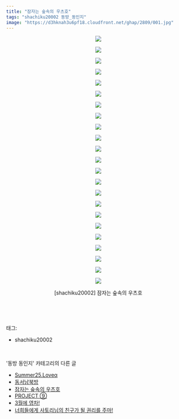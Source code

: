 ```yaml
---
title: "잠자는 숲속의 우츠호"
tags: "shachiku20002 동방_동인지"
image: "https://d3hknah3u6pf18.cloudfront.net/ghap/2809/001.jpg"
---
```

<div class="article">
<p style="text-align: center; clear: none; float: none;"><img src="{{ site.imgserver4 }}/ghap/2809/001.jpg"/></p>
<p style="text-align: center; clear: none; float: none;"><img src="{{ site.imgserver4 }}/ghap/2809/002.jpg"/></p>
<p style="text-align: center; clear: none; float: none;"><img src="{{ site.imgserver4 }}/ghap/2809/003.jpg"/></p>
<p style="text-align: center; clear: none; float: none;"><img src="{{ site.imgserver4 }}/ghap/2809/004.jpg"/></p>
<p style="text-align: center; clear: none; float: none;"><img src="{{ site.imgserver4 }}/ghap/2809/005.jpg"/></p>
<p style="text-align: center; clear: none; float: none;"><img src="{{ site.imgserver4 }}/ghap/2809/006.jpg"/></p>
<p style="text-align: center; clear: none; float: none;"><img src="{{ site.imgserver4 }}/ghap/2809/007.jpg"/></p>
<p style="text-align: center; clear: none; float: none;"><img src="{{ site.imgserver4 }}/ghap/2809/008.jpg"/></p>
<p style="text-align: center; clear: none; float: none;"><img src="{{ site.imgserver4 }}/ghap/2809/009.jpg"/></p>
<p style="text-align: center; clear: none; float: none;"><img src="{{ site.imgserver4 }}/ghap/2809/010.jpg"/></p>
<p style="text-align: center; clear: none; float: none;"><img src="{{ site.imgserver4 }}/ghap/2809/011.jpg"/></p>
<p style="text-align: center; clear: none; float: none;"><img src="{{ site.imgserver4 }}/ghap/2809/012.jpg"/></p>
<p style="text-align: center; clear: none; float: none;"><img src="{{ site.imgserver4 }}/ghap/2809/013.jpg"/></p>
<p style="text-align: center; clear: none; float: none;"><img src="{{ site.imgserver4 }}/ghap/2809/014.jpg"/></p>
<p style="text-align: center; clear: none; float: none;"><img src="{{ site.imgserver4 }}/ghap/2809/015.jpg"/></p>
<p style="text-align: center; clear: none; float: none;"><img src="{{ site.imgserver4 }}/ghap/2809/016.jpg"/></p>
<p style="text-align: center; clear: none; float: none;"><img src="{{ site.imgserver4 }}/ghap/2809/017.jpg"/></p>
<p style="text-align: center; clear: none; float: none;"><img src="{{ site.imgserver4 }}/ghap/2809/018.jpg"/></p>
<p style="text-align: center; clear: none; float: none;"><img src="{{ site.imgserver4 }}/ghap/2809/019.jpg"/></p>
<p style="text-align: center; clear: none; float: none;"><img src="{{ site.imgserver4 }}/ghap/2809/020.jpg"/></p>
<p style="text-align: center; clear: none; float: none;"><img src="{{ site.imgserver4 }}/ghap/2809/021.jpg"/></p>
<p style="text-align: center; clear: none; float: none;"><img src="{{ site.imgserver4 }}/ghap/2809/022.jpg"/></p>
<p style="text-align: center; clear: none; float: none;"><img src="{{ site.imgserver4 }}/ghap/2809/023.jpg"/></p>
<p style="text-align: center; clear: none; float: none;">[shachiku20002] 잠자는 숲속의 우츠호</p>
<p><br/></p>
</div><br/>
<div class="tagTrail">
<p>태그: </p>
<ul>
<li>shachiku20002</li>
</ul>
</div><br/>
<div class="another">
<p>'동방 동인지' 카테고리의 다른 글</p>
<ul>
<li><a href="/ghap_2811">Summer25.Loveα</a></li>
<li><a href="/ghap_2810">동서남북방</a></li>
<li><a href="/ghap_2809">잠자는 숲속의 우츠호</a></li>
<li><a href="/ghap_2807">PROJECT ⑨</a></li>
<li><a href="/ghap_2806">3월에 영차!</a></li>
<li><a href="/ghap_2805">너희들에게 사토리님의 친구가 될 권리를 주마!</a></li>
</ul>
</div><br/>
<div class="cb_module cb_fluid">
<div class="cb_wrt cb_profile">
</div><!-- commentList close -->
</div><br/>

